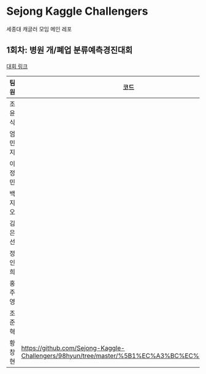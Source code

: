# Sejong Kaggle Challengers
세종대 캐글러 모임 메인 레포

## 1회차: 병원 개/폐업 분류예측경진대회
[대회 링크](https://dacon.io/competitions/official/9565/overview/)

| 팀원 | 코드 |
| -------- | -------- |
| 조윤식 ||
| 엄민지 ||
| 이정민 ||
| 백지오 ||
| 김은선 ||
| 정인희 ||
| 홍주영 ||
| 조준혁 ||
| 황창현 |https://github.com/Sejong-Kaggle-Challengers/98hyun/tree/master/%5B1%EC%A3%BC%EC%B0%A8%5D|
